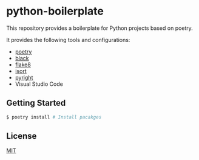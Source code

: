 # python-boilerplate

This repository provides a boilerplate for Python projects based on poetry.

It provides the following tools and configurations:

* [poetry](https://github.com/python-poetry/poetry)
* [black](https://github.com/psf/black)
* [flake8](https://gitlab.com/pycqa/flake8)
* [isort](https://github.com/PyCQA/isort)
* [pyright](https://github.com/microsoft/pyright)
* Visual Studio Code

## Getting Started

```bash
$ poetry install # Install pacakges
```

## License

[MIT](LICENSE)